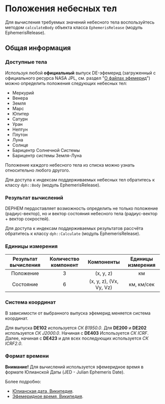 # Положения небесных тел
Для вычисления требуемых значений небесного тела воспользуйтесь методом `calculateBody` объекта класса `EphemerisRelease` (модуль EphemerisRelease).

## Общая информация

### Доступные тела
Используя любой **официальный** выпуск DE-эфемерид (загруженный с официального ресурса NASA JPL, см. раздел "[О файлах эфемерид](about-ephemeris-files.md)") можно определить положения следующих небесных тел:
* Меркурий
* Венера
* Земля
* Марс
* Юпитер
* Сатурн
* Уран
* Нептун
* Плутон
* Луна
* Солнце
* Барицентр Солнечной Системы
* Барицентр системы Земля-Луна

Положение каждого небесного тела из списка можно узнать относительно любого другого.

Для доступа к индексам поддерживаемых небесных тел обратитесь к классу `dph::Body` (модуль EphemerisRelease).

### Результат вычислений
DEPHEM пердоставляет возможность определить не только положение (радиус-вектор), но и вектор состояния небесного тела (радиус-вектор + вектор сокростей).

Для доступа к индексам поддерживаемых результатов рассчёта обратитесь к классу `dph::Calculate` (модуль EphemerisRelease).

### Единицы измерения
|Результат вычисления|Количество компонент|Компоненты|Единицы измерения|
|:-:|:-:|:-:|:-:|
|Положение|3|(x, y, z)|км|
|Состояние|6|(x, y, z), (Vx, Vy, Vz) |км, км/сек|

### Система координат
В зависимости от выбранного выпуска эфемерид меняется система координат.

Для выпуска **DE102** используется *СК B1950.0*. Для **DE200** и **DE202** используется *СК J2000.0*. Начиная с **DE403** Используется *СК ICRF*. Далее, начиная с **DE423** и для всех последующих используется *СК ICRF2.0*.

### Формат времени
**Внимание!** Для вычислений используется эфемеридное время в формате Юлианской Даты (JED - Julian Ephemeris Date).

Более подробно:
* [Юлианская дата, Википедия](https://ru.wikipedia.org/wiki/Юлианская_дата).
* [Эфемеридное время, Википедия](https://ru.wikipedia.org/wiki/Эфемеридное_время).